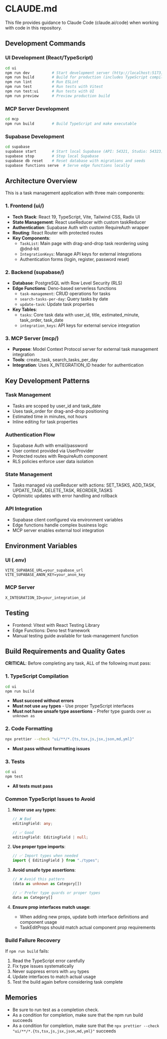 # CLAUDE.md

This file provides guidance to Claude Code (claude.ai/code) when working with code in this repository.

## Development Commands

### UI Development (React/TypeScript)

```bash
cd ui
npm run dev          # Start development server (http://localhost:5173)
npm run build        # Build for production (includes TypeScript compilation)
npm run lint         # Run ESLint
npm run test         # Run tests with Vitest
npm run test:ui      # Run tests with UI
npm run preview      # Preview production build
```

### MCP Server Development

```bash
cd mcp
npm run build        # Build TypeScript and make executable
```

### Supabase Development

```bash
cd supabase
supabase start       # Start local Supabase (API: 54321, Studio: 54323)
supabase stop        # Stop local Supabase
supabase db reset    # Reset database with migrations and seeds
supabase functions serve  # Serve edge functions locally
```

## Architecture Overview

This is a task management application with three main components:

### 1. Frontend (ui/)

- **Tech Stack**: React 19, TypeScript, Vite, Tailwind CSS, Radix UI
- **State Management**: React useReducer with custom taskReducer
- **Authentication**: Supabase Auth with custom RequireAuth wrapper
- **Routing**: React Router with protected routes
- **Key Components**:
  - `TaskList`: Main page with drag-and-drop task reordering using @dnd-kit
  - `IntegrationKeys`: Manage API keys for external integrations
  - Authentication forms (login, register, password reset)

### 2. Backend (supabase/)

- **Database**: PostgreSQL with Row Level Security (RLS)
- **Edge Functions**: Deno-based serverless functions
  - `task-management`: CRUD operations for tasks
  - `search-tasks-per-day`: Query tasks by date
  - `update-task`: Update task properties
- **Key Tables**:
  - `tasks`: Core task data with user_id, title, estimated_minute, task_order, task_date
  - `integration_keys`: API keys for external service integration

### 3. MCP Server (mcp/)

- **Purpose**: Model Context Protocol server for external task management integration
- **Tools**: create_task, search_tasks_per_day
- **Integration**: Uses X_INTEGRATION_ID header for authentication

## Key Development Patterns

### Task Management

- Tasks are scoped by user_id and task_date
- Uses task_order for drag-and-drop positioning
- Estimated time in minutes, not hours
- Inline editing for task properties

### Authentication Flow

- Supabase Auth with email/password
- User context provided via UserProvider
- Protected routes with RequireAuth component
- RLS policies enforce user data isolation

### State Management

- Tasks managed via useReducer with actions: SET_TASKS, ADD_TASK, UPDATE_TASK, DELETE_TASK, REORDER_TASKS
- Optimistic updates with error handling and rollback

### API Integration

- Supabase client configured via environment variables
- Edge functions handle complex business logic
- MCP server enables external tool integration

## Environment Variables

### UI (.env)

```
VITE_SUPABASE_URL=your_supabase_url
VITE_SUPABASE_ANON_KEY=your_anon_key
```

### MCP Server

```
X_INTEGRATION_ID=your_integration_id
```

## Testing

- Frontend: Vitest with React Testing Library
- Edge Functions: Deno test framework
- Manual testing guide available for task-management function

## Build Requirements and Quality Gates

**CRITICAL**: Before completing any task, ALL of the following must pass:

### 1. TypeScript Compilation
```bash
cd ui
npm run build
```
- **Must succeed without errors**
- **Must not use `any` types** - Use proper TypeScript interfaces
- **Must not have unsafe type assertions** - Prefer type guards over `as unknown as`

### 2. Code Formatting
```bash
npx prettier --check "ui/**/*.{ts,tsx,js,jsx,json,md,yml}"
```
- **Must pass without formatting issues**

### 3. Tests
```bash
cd ui
npm test
```
- **All tests must pass**

### Common TypeScript Issues to Avoid

1. **Never use `any` types**:
   ```typescript
   // ❌ Bad
   editingField: any;
   
   // ✅ Good
   editingField: EditingField | null;
   ```

2. **Use proper type imports**:
   ```typescript
   // ✅ Import types when needed
   import { EditingField } from "./types";
   ```

3. **Avoid unsafe type assertions**:
   ```typescript
   // ❌ Avoid this pattern
   (data as unknown as Category[])
   
   // ✅ Prefer type guards or proper types
   data as Category[]
   ```

4. **Ensure prop interfaces match usage**:
   - When adding new props, update both interface definitions and component usage
   - TaskEditProps should match actual component prop requirements

### Build Failure Recovery

If `npm run build` fails:
1. Read the TypeScript error carefully
2. Fix type issues systematically
3. Never suppress errors with `any` types
4. Update interfaces to match actual usage
5. Test the build again before considering task complete

## Memories

- Be sure to run test as a completion check.
- As a condition for completion, make sure that the npm run build succeeds
- As a condition for completion, make sure that the `npx prettier --check "ui/**/*.{ts,tsx,js,jsx,json,md,yml}"` succeeds
